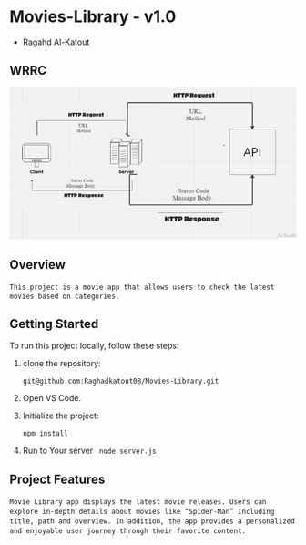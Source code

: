 <!-- Project Name - Project Version -->
# Movies-Library - v1.0

<!-- Author Name -->
* Ragahd Al-Katout

<!-- WRRC -->
## WRRC
![WRRC](./assets/WRRC_withAPI.png)

<!-- ![WRRC](./assets/WRRC.png)
<!-- WRRC Example -->
<!-- * WRRC Example:
![WRRC Example](./assets/Example_WRRC.png) --> 

## Overview 
    This project is a movie app that allows users to check the latest movies based on categories.


## Getting Started
<!-- The steps that a user must take in order to build this app on their own machine and get it running -->
To run this project locally, follow these steps:

1. clone the repository:
    ```
    git@github.com:Raghadkatout08/Movies-Library.git
    ```

2. Open VS Code.

3. Initialize the project:
    ``` 
    npm install
    ```
4. Run to Your server  ``` node server.js``` 



## Project Features
<!-- The features included in this app -->

```Movie Library app displays the latest movie releases. Users can explore in-depth details about movies like “Spider-Man” Including title, path and overview. In addition, the app provides a personalized and enjoyable user journey through their favorite content.```